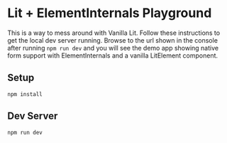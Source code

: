 # Lit + ElementInternals Playground

This is a way to mess around with Vanilla Lit.  Follow these instructions to get the local dev server running.  Browse to the url shown in the console after running `npm run dev` and you will see the demo app showing native form support with ElementInternals and a vanilla LitElement component.
## Setup

`npm install`

## Dev Server

`npm run dev`
